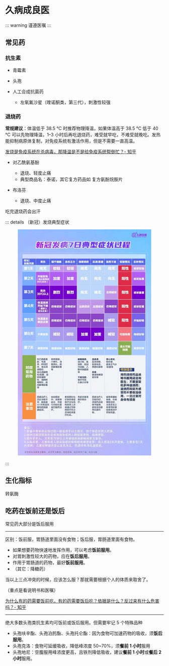 # 久病成良医

::: warning
谨遵医嘱
:::

## 常见药

### 抗生素

- 青霉素

- 头孢

- 人工合成抗菌药
  - 左氧氟沙星（喹诺酮类，第三代），刺激性较强

### 退烧药

**常规建议**：体温低于 38.5 ℃ 时推荐物理降温，如果体温高于 38.5 ℃ 低于 40 ℃ 可以先物理降温，1–3 小时后再吃退烧药，难受就早吃，不难受就晚吃。发热能抑制病原体复制，对免疫系统有激活作用，但是不需要一直高温。

[发烧是免疫系统在杀病毒，那降温是不是给免疫系统帮倒忙？- 知乎](https://www.zhihu.com/question/572749517)

- 对乙酰氨基酚
  - 退烧、轻度止痛
  - 典型商品名：泰诺，其它复方药品如 复方氨酚烷胺片

- 布洛芬
  - 退烧、中度止痛

吃完退烧药会出汗

::: details （新冠）发烧典型症状
<figure>
    <img src="./imgs/covid.jpg" alt="covid">
</figure>
:::

## 生化指标

转氨酶

## 吃药在饭前还是饭后

常见药大部分是饭后服用

---

区别：饭前服，胃肠道里面没有食物；饭后服，胃肠道里面有食物。

- 如果想要药物快速地发挥作用，可以考虑**饭前服用**。
- 对胃刺激性较大的药物，应在**饭后服用**。
- 作用于胃肠道的药物，最好**饭前服用**。
- （其它：降糖药）

当以上三点冲突的时候，应该怎么服？那就需要根据个人的体质来取舍了。

（重点是看说明书和医嘱）

[为什么有的药需要饭前吃，有的药需要饭后吃？依据是什么？反过来有什么危害吗？- 知乎](https://www.zhihu.com/question/23641358/answer/29055978)

---

绝大多数头孢类抗生素均可饭前或饭后服用。但需要牢记 5 个特殊品种

- 头孢呋辛酯、头孢泊肟酯、头孢托仑酯：因为食物可加速药物的吸收，须**饭后服用**。
- 头孢克洛：食物可延缓吸收，降低峰浓度 50~70%，须**餐前 1 小时**服用
- 头孢地尼：空腹服用峰浓度更高，且铁剂降低吸收，建议**餐前 1 小时**或**餐后 2 小时**服用。